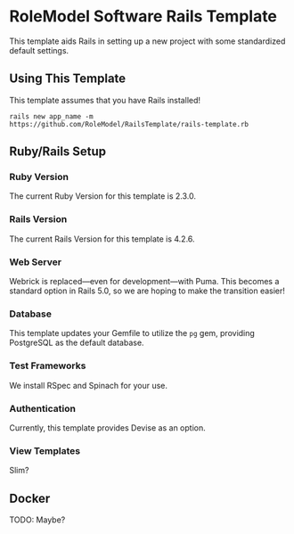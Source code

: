 # RoleModel Software Rails Template

This template aids Rails in setting up a new project with some standardized
default settings.

## Using This Template

This template assumes that you have Rails installed!
```
rails new app_name -m https://github.com/RoleModel/RailsTemplate/rails-template.rb
```

## Ruby/Rails Setup

### Ruby Version

The current Ruby Version for this template is 2.3.0.

### Rails Version

The current Rails Version for this template is 4.2.6.

### Web Server

Webrick is replaced—even for development—with Puma. This becomes a standard
option in Rails 5.0, so we are hoping to make the transition easier!

### Database

This template updates your Gemfile to utilize the `pg` gem, providing
PostgreSQL as the default database.

### Test Frameworks

We install RSpec and Spinach for your use.

### Authentication

Currently, this template provides Devise as an option.

### View Templates

Slim?

## Docker

TODO: Maybe?
